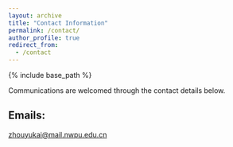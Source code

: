 ```yaml
---
layout: archive
title: "Contact Information"
permalink: /contact/
author_profile: true
redirect_from:
  - /contact
---
```


{% include base_path %}

Communications are welcomed through the contact details below.

## Emails:
zhouyukai@mail.nwpu.edu.cn
